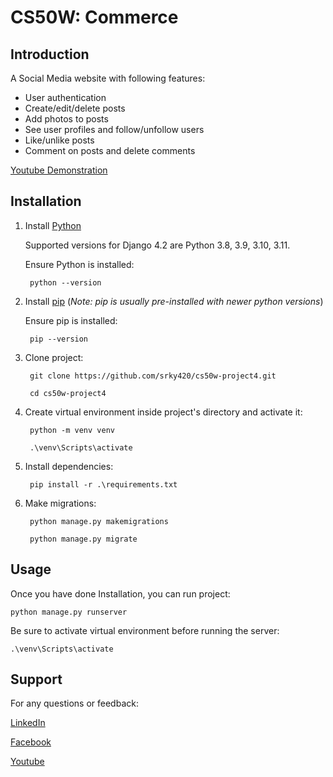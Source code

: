 # CS50W: Commerce

## Introduction

A Social Media website with following features:

- User authentication
- Create/edit/delete posts
- Add photos to posts
- See user profiles and follow/unfollow users
- Like/unlike posts
- Comment on posts and delete comments

[Youtube Demonstration](https://youtu.be/UNHE6buS_XU?si=VR80Mhckre3rIbwN)

## Installation

1. Install [Python](https://www.python.org/downloads/)

   Supported versions for Django 4.2 are Python 3.8, 3.9, 3.10, 3.11.

   Ensure Python is installed:

        python --version

2. Install [pip](https://pip.pypa.io/en/stable/installation/) (*Note: pip is usually pre-installed with newer python versions*)

    Ensure pip is installed:

        pip --version

3. Clone project:

        git clone https://github.com/srky420/cs50w-project4.git
        
        cd cs50w-project4

4. Create virtual environment inside project's directory and activate it:

        python -m venv venv

        .\venv\Scripts\activate

5. Install dependencies:

        pip install -r .\requirements.txt

6. Make migrations:

        python manage.py makemigrations

        python manage.py migrate

## Usage

Once you have done Installation, you can run project:

    python manage.py runserver

Be sure to activate virtual environment before running the server:

    .\venv\Scripts\activate

## Support

For any questions or feedback:

[LinkedIn](https://www.linkedin.com/in/shahrukh-khan-2b8968242/)

[Facebook](https://www.facebook.com/profile.php?id=100082964377668&mibextid=ZbWKwL)

[Youtube](https://youtube.com/@srkydev5727?si=DXxxpW-AAnEOUCOr)
